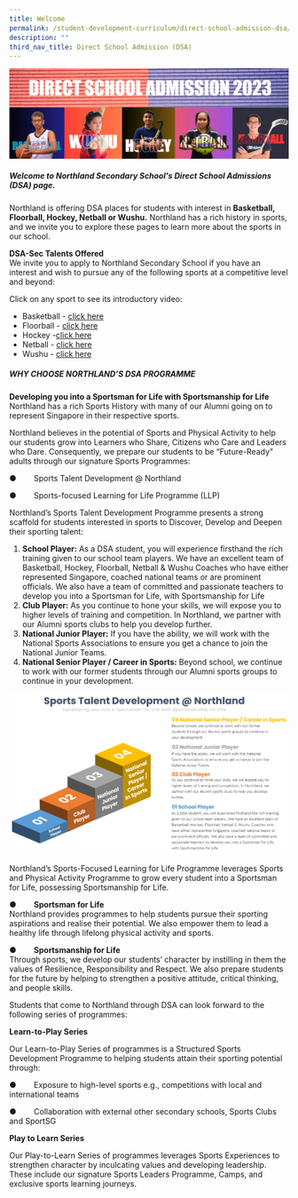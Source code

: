 ```yaml
---
title: Welcome
permalink: /student-development-curriculum/direct-school-admission-dsa/welcome/
description: ""
third_nav_title: Direct School Admission (DSA)
---
```

![](/images/dsa%20banner1.jpeg)
##### Welcome to Northland Secondary School's Direct School Admissions (DSA) page.
Northland is offering DSA places for students with interest in **Basketball, Floorball, Hockey, Netball or Wushu.** Northland has a rich history in sports, and we invite you to explore these pages to learn more about the sports in our school.

**DSA-Sec Talents Offered**  
We invite you to apply to Northland Secondary School if you have an interest and wish to pursue any of the following sports at a competitive level and beyond:       

Click on any sport to see its introductory video:
* Basketball - [click here](https://drive.google.com/file/d/1828bf47yznO1o0CU0k0ohS-tGoue-9Yv/view?usp=share_link)
* Floorball - [click here](https://drive.google.com/file/d/1P11-PBlNhW8Lc5Yb-C-vRLmSlwRTCEXT/view?usp=share_link)
* Hockey -[click here](https://drive.google.com/file/d/18eIiIQUZvkpss9SfCmtmw7lkA80RF3-T/view?usp=share_link)
* Netball - [click here](https://drive.google.com/file/d/1g8s-L7HKT-fqV89fO_yAZWxWWTnS6rKU/view?usp=share_link)
* Wushu - [click here](https://drive.google.com/file/d/1SPDrdUioeu4liv55LIzr-Fhc2dObq7BL/view?usp=share_link)

       
##### **WHY CHOOSE NORTHLAND’S DSA PROGRAMME**

**Developing you into a Sportsman for Life with Sportsmanship for Life**  
Northland has a rich Sports History with many of our Alumni going on to represent Singapore in their respective sports.

Northland believes in the potential of Sports and Physical Activity to help our students grow into Learners who Share, Citizens who Care and Leaders who Dare. Consequently, we prepare our students to be “Future-Ready” adults through our signature Sports Programmes:

●        Sports Talent Development @ Northland

●        Sports-focused Learning for Life Programme (LLP)

Northland’s Sports Talent Development Programme presents a strong scaffold for students interested in sports to Discover, Develop and Deepen their sporting talent:

1.  **School Player:** As a DSA student, you will experience firsthand the rich training given to our school team players. We have an excellent team of Basketball, Hockey, Floorball, Netball & Wushu Coaches who have either represented Singapore, coached national teams or are prominent officials. We also have a team of committed and passionate teachers to develop you into a Sportsman for Life, with Sportsmanship for Life
2.  **Club Player:** As you continue to hone your skills, we will expose you to higher levels of training and competition. In Northland, we partner with our Alumni sports clubs to help you develop further.
3.   **National Junior Player:** If you have the ability, we will work with the National Sports Associations to ensure you get a chance to join the National Junior Teams.
4.  **National Senior Player / Career in Sports:** Beyond school, we continue to work with our former students through our Alumni sports groups to continue in your development.

![](/images/infographics%20-%20sports%20talent%20development%20@%20northland.png)

Northland’s Sports-Focused Learning for Life Programme leverages Sports and Physical Activity Programme to grow every student into a Sportsman for Life, possessing Sportsmanship for Life.

●        **Sportsman for Life**  
Northland provides programmes to help students pursue their sporting aspirations and realise their potential. We also empower them to lead a healthy life through lifelong physical activity and sports.

●        **Sportsmanship for Life**  
Through sports, we develop our students’ character by instilling in them the values of Resilience, Responsibility and Respect. We also prepare students for the future by helping to strengthen a positive attitude, critical thinking, and people skills.

Students that come to Northland through DSA can look forward to the following series of programmes:

**Learn-to-Play Series**

Our Learn-to-Play Series of programmes is a Structured Sports Development Programme to helping students attain their sporting potential through:

●        Exposure to high-level sports e.g., competitions with local and international teams

●        Collaboration with external other secondary schools, Sports Clubs and SportSG

**Play to Learn Series**

Our Play-to-Learn Series of programmes leverages Sports Experiences to strengthen character by inculcating values and developing leadership. These include our signature Sports Leaders Programme, Camps, and exclusive sports learning journeys.